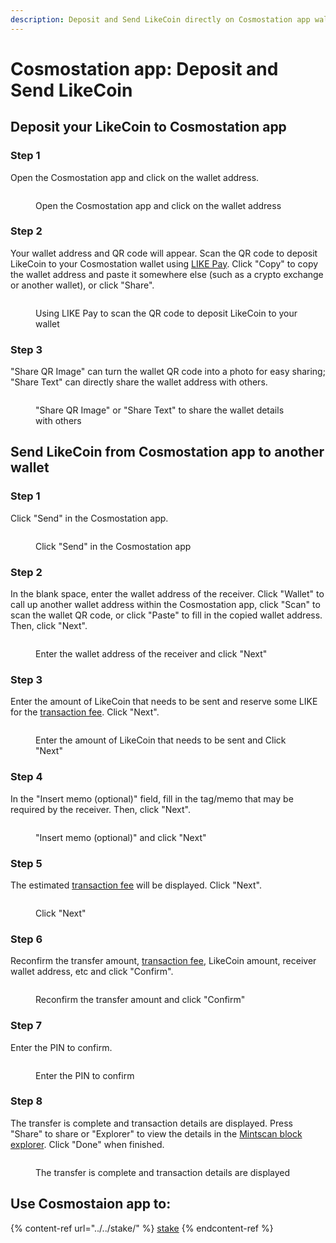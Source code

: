 ```yaml
---
description: Deposit and Send LikeCoin directly on Cosmostation app wallet
---
```


# Cosmostation app: Deposit and Send LikeCoin

## Deposit your LikeCoin to Cosmostation app

### Step 1

Open the Cosmostation app and click on the wallet address.

<figure><img src="../../../.gitbook/assets/Cosmostation mobile deposit 1.png" alt=""><figcaption><p>Open the Cosmostation app and click on the wallet address</p></figcaption></figure>

### Step 2

Your wallet address and QR code will appear. Scan the QR code to deposit LikeCoin to your Cosmostation wallet using [LIKE Pay](../like-pay.md). Click "Copy" to copy the wallet address and paste it somewhere else (such as a crypto exchange or another wallet), or click "Share".

<figure><img src="../../../.gitbook/assets/Cosmostation mobile deposit 2.png" alt=""><figcaption><p>Using LIKE Pay to scan the QR code to deposit LikeCoin to your wallet</p></figcaption></figure>

### Step 3

"Share QR Image" can turn the wallet QR code into a photo for easy sharing; "Share Text" can directly share the wallet address with others.

<figure><img src="../../../.gitbook/assets/Cosmostation mobile deposit 3.png" alt=""><figcaption><p>"Share QR Image" or "Share Text" to share the wallet details with others</p></figcaption></figure>

## **Send LikeCoin from** Cosmostation **app to another wallet**

### Step 1

Click "Send" in the Cosmostation app.

<figure><img src="../../../.gitbook/assets/Cosmostation mobile send 1.png" alt=""><figcaption><p>Click "Send" in the Cosmostation app</p></figcaption></figure>

### Step 2

In the blank space, enter the wallet address of the receiver. Click "Wallet" to call up another wallet address within the Cosmostation app, click "Scan" to scan the wallet QR code, or click "Paste" to fill in the copied wallet address. Then, click "Next".

<figure><img src="../../../.gitbook/assets/Cosmostation mobile send 2.png" alt=""><figcaption><p>Enter the wallet address of the receiver and click "Next"</p></figcaption></figure>

### Step 3

Enter the amount of LikeCoin that needs to be sent and reserve some LIKE for the [transaction fee](../transaction-fee.md). Click "Next".

<figure><img src="../../../.gitbook/assets/Cosmostation mobile send 3.png" alt=""><figcaption><p>Enter the amount of LikeCoin that needs to be sent and Click "Next"</p></figcaption></figure>

### Step 4

In the "Insert memo (optional)" field, fill in the tag/memo that may be required by the receiver. Then, click "Next".

<figure><img src="../../../.gitbook/assets/Cosmostation mobile send 4.png" alt=""><figcaption><p>"Insert memo (optional)" and click "Next"</p></figcaption></figure>

### Step 5&#x20;

The estimated [transaction fee](../transaction-fee.md) will be displayed. Click "Next".

<figure><img src="../../../.gitbook/assets/Cosmostation mobile send 5.png" alt=""><figcaption><p>Click "Next"</p></figcaption></figure>

### Step 6

Reconfirm the transfer amount, [transaction fee](../transaction-fee.md), LikeCoin amount, receiver wallet address, etc and click "Confirm".

<figure><img src="../../../.gitbook/assets/Cosmostation mobile send 6.png" alt=""><figcaption><p>Reconfirm the transfer amount and click "Confirm"</p></figcaption></figure>

### Step 7

Enter the PIN to confirm.

<figure><img src="../../../.gitbook/assets/Cosmostation mobile send 7.jpg" alt=""><figcaption><p>Enter the PIN to confirm</p></figcaption></figure>

### Step 8

The transfer is complete and transaction details are displayed. Press "Share" to share or "Explorer" to view the details in the [Mintscan block explorer](../../../archive/archive/wallet/mintscan.md). Click "Done" when finished.

<figure><img src="../../../.gitbook/assets/Cosmostation mobile send 8.png" alt=""><figcaption><p>The transfer is complete and transaction details are displayed</p></figcaption></figure>

## Use Cosmostaion app to:

{% content-ref url="../../stake/" %}
[stake](../../stake/)
{% endcontent-ref %}
